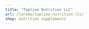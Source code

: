 ```yaml
---
title: "Topline Nutrition LLC"
url: /laredo/topline-nutrition-llc/
shop: nutrition supplements
---
```

